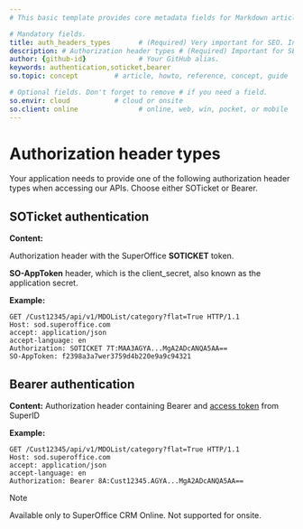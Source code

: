 ```yaml
---
# This basic template provides core metadata fields for Markdown articles on docs.superoffice.com.

# Mandatory fields.
title: auth_headers_types       # (Required) Very important for SEO. Intent in a unique string of 43-59 chars including spaces.
description: # Authorization header types # (Required) Important for SEO. Recommended character length is 115-145 characters including spaces.
author: {github-id}             # Your GitHub alias.
keywords: authentication,soticket,bearer
so.topic: concept         # article, howto, reference, concept, guide

# Optional fields. Don't forget to remove # if you need a field.
so.envir: cloud           # cloud or onsite
so.client: online               # online, web, win, pocket, or mobile
---
```


# Authorization header types

Your application needs to provide one of the following authorization header types when accessing our APIs. Choose either SOTicket or Bearer.

## SOTicket authentication

**Content:** 

Authorization header with the SuperOffice **SOTICKET** token.

**SO-AppToken** header, which is the client_secret, also known as the application secret.

**Example:**

```http
GET /Cust12345/api/v1/MDOList/category?flat=True HTTP/1.1
Host: sod.superoffice.com
accept: application/json
accept-language: en
Authorization: SOTICKET 7T:MAA3AGYA...MgA2ADcANQA5AA==
SO-AppToken: f2398a3a7wer3759d4b220e9a9c94321
```

## Bearer authentication

**Content:**  Authorization header containing Bearer and [access token][1] from SuperID

**Example:**

```http
GET /Cust12345/api/v1/MDOList/category?flat=True HTTP/1.1
Host: sod.superoffice.com
accept: application/json
accept-language: en
Authorization: Bearer 8A:Cust12345.AGYA...MgA2ADcANQA5AA==
```

> [!NOTE]
> Available only to SuperOffice CRM Online. Not supported for onsite.

<!-- Referenced links -->
[1]: ../tokens/access-token.md
